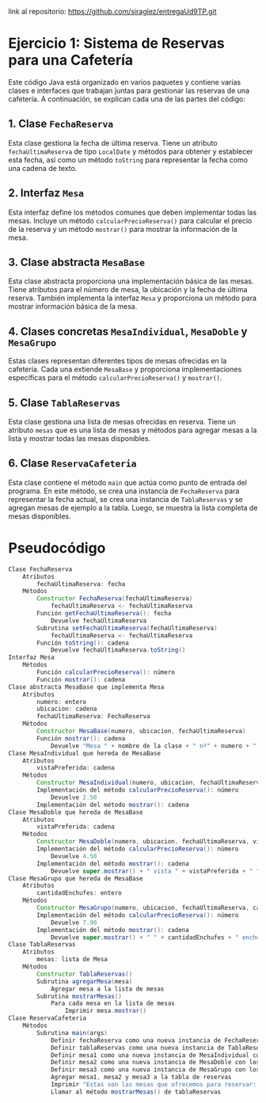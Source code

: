 link al repositorio: https://github.com/siraglez/entregaUd9TP.git


# Ejercicio 1: Sistema de Reservas para una Cafetería

Este código Java está organizado en varios paquetes y contiene varias clases e interfaces que trabajan juntas para gestionar las reservas de una cafetería. A continuación, se explican cada una de las partes del código:

## 1. Clase `FechaReserva`

Esta clase gestiona la fecha de última reserva. Tiene un atributo `fechaUltimaReserva` de tipo `LocalDate` y métodos para obtener y establecer esta fecha, así como un método `toString` para representar la fecha como una cadena de texto.

## 2. Interfaz `Mesa`

Esta interfaz define los métodos comunes que deben implementar todas las mesas. Incluye un método `calcularPrecioReserva()` para calcular el precio de la reserva y un método `mostrar()` para mostrar la información de la mesa.

## 3. Clase abstracta `MesaBase`

Esta clase abstracta proporciona una implementación básica de las mesas. Tiene atributos para el número de mesa, la ubicación y la fecha de última reserva. También implementa la interfaz `Mesa` y proporciona un método para mostrar información básica de la mesa.

## 4. Clases concretas `MesaIndividual`, `MesaDoble` y `MesaGrupo`

Estas clases representan diferentes tipos de mesas ofrecidas en la cafetería. Cada una extiende `MesaBase` y proporciona implementaciones específicas para el método `calcularPrecioReserva()` y `mostrar()`.

## 5. Clase `TablaReservas`

Esta clase gestiona una lista de mesas ofrecidas en reserva. Tiene un atributo `mesas` que es una lista de mesas y métodos para agregar mesas a la lista y mostrar todas las mesas disponibles.

## 6. Clase `ReservaCafeteria`

Esta clase contiene el método `main` que actúa como punto de entrada del programa. En este método, se crea una instancia de `FechaReserva` para representar la fecha actual, se crea una instancia de `TablaReservas` y se agregan mesas de ejemplo a la tabla. Luego, se muestra la lista completa de mesas disponibles.

# Pseudocódigo

```java
Clase FechaReserva
    Atributos
        fechaUltimaReserva: fecha
    Métodos
        Constructor FechaReserva(fechaUltimaReserva)
            fechaUltimaReserva <- fechaUltimaReserva
        Función getFechaUltimaReserva(): fecha
            Devuelve fechaUltimaReserva
        Subrutina setFechaUltimaReserva(fechaUltimaReserva)
            fechaUltimaReserva <- fechaUltimaReserva
        Función toString(): cadena
            Devuelve fechaUltimaReserva.toString()
Interfaz Mesa
    Métodos
        Función calcularPrecioReserva(): número
        Función mostrar(): cadena
Clase abstracta MesaBase que implementa Mesa
    Atributos
        numero: entero
        ubicacion: cadena
        fechaUltimaReserva: FechaReserva
    Métodos
        Constructor MesaBase(numero, ubicacion, fechaUltimaReserva)
        Función mostrar(): cadena
            Devuelve "Mesa " + nombre de la clase + " nº" + numero + " (" + ubicacion + ")"
Clase MesaIndividual que hereda de MesaBase
    Atributos
        vistaPreferida: cadena
    Métodos
        Constructor MesaIndividual(numero, ubicacion, fechaUltimaReserva, vistaPreferida)
        Implementación del método calcularPrecioReserva(): número
            Devuelve 2.50
        Implementación del método mostrar(): cadena
Clase MesaDoble que hereda de MesaBase
    Atributos
        vistaPreferida: cadena
    Métodos
        Constructor MesaDoble(numero, ubicacion, fechaUltimaReserva, vistaPreferida)
        Implementación del método calcularPrecioReserva(): número
            Devuelve 4.50
        Implementación del método mostrar(): cadena
            Devuelve super.mostrar() + " vista " + vistaPreferida + " " + calcularPrecioReserva() + "€/hora"
Clase MesaGrupo que hereda de MesaBase
    Atributos
        cantidadEnchufes: entero
    Métodos
        Constructor MesaGrupo(numero, ubicacion, fechaUltimaReserva, cantidadEnchufes)
        Implementación del método calcularPrecioReserva(): número
            Devuelve 7.90
        Implementación del método mostrar(): cadena
            Devuelve super.mostrar() + " " + cantidadEnchufes + " enchufes " + calcularPrecioReserva() + "€/hora"
Clase TablaReservas
    Atributos
        mesas: lista de Mesa
    Métodos
        Constructor TablaReservas()
        Subrutina agregarMesa(mesa)
            Agregar mesa a la lista de mesas
        Subrutina mostrarMesas()
            Para cada mesa en la lista de mesas
                Imprimir mesa.mostrar()
Clase ReservaCafeteria
    Métodos
        Subrutina main(args)
            Definir fechaReserva como una nueva instancia de FechaReserva con la fecha actual
            Definir tablaReservas como una nueva instancia de TablaReservas
            Definir mesa1 como una nueva instancia de MesaIndividual con los parámetros deseados
            Definir mesa2 como una nueva instancia de MesaDoble con los parámetros deseados
            Definir mesa3 como una nueva instancia de MesaGrupo con los parámetros deseados
            Agregar mesa1, mesa2 y mesa3 a la tabla de reservas
            Imprimir "Estas son las mesas que ofrecemos para reservar: "
            Llamar al método mostrarMesas() de tablaReservas
```

